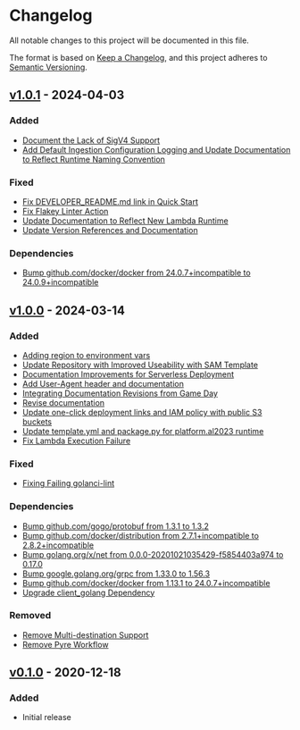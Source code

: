 # Changelog
All notable changes to this project will be documented in this file.

The format is based on [Keep a Changelog](https://keepachangelog.com/en/1.0.0/),
and this project adheres to [Semantic Versioning](https://semver.org/spec/v2.0.0.html).

## [v1.0.1](https://github.com/awslabs/amazon-timestream-connector-prometheus/releases/tag/1.0.1) - 2024-04-03
### Added
- [Document the Lack of SigV4 Support](https://github.com/awslabs/amazon-timestream-connector-prometheus/pull/47)
- [Add Default Ingestion Configuration Logging and Update Documentation to Reflect Runtime Naming Convention](https://github.com/awslabs/amazon-timestream-connector-prometheus/pull/49)

### Fixed
- [Fix DEVELOPER_README.md link in Quick Start](https://github.com/awslabs/amazon-timestream-connector-prometheus/pull/45)
- [Fix Flakey Linter Action](https://github.com/awslabs/amazon-timestream-connector-prometheus/pull/48)
- [Update Documentation to Reflect New Lambda Runtime](https://github.com/awslabs/amazon-timestream-connector-prometheus/pull/50)
- [Update Version References and Documentation](https://github.com/awslabs/amazon-timestream-connector-prometheus/pull/51)

### Dependencies
- [Bump github.com/docker/docker from 24.0.7+incompatible to 24.0.9+incompatible](https://github.com/awslabs/amazon-timestream-connector-prometheus/pull/46)


## [v1.0.0](https://github.com/awslabs/amazon-timestream-connector-prometheus/releases/tag/1.0.0) - 2024-03-14
### Added
- [Adding region to environment vars](https://github.com/awslabs/amazon-timestream-connector-prometheus/pull/16)
- [Update Repository with Improved Useability with SAM Template](https://github.com/awslabs/amazon-timestream-connector-prometheus/pull/27)
- [Documentation Improvements for Serverless Deployment](https://github.com/awslabs/amazon-timestream-connector-prometheus/pull/31)
- [Add User-Agent header and documentation](https://github.com/awslabs/amazon-timestream-connector-prometheus/pull/34)
- [Integrating Documentation Revisions from Game Day](https://github.com/awslabs/amazon-timestream-connector-prometheus/pull/36)
- [Revise documentation](https://github.com/awslabs/amazon-timestream-connector-prometheus/pull/37)
- [Update one-click deployment links and IAM policy with public S3 buckets](https://github.com/awslabs/amazon-timestream-connector-prometheus/pull/39)
- [Update template.yml and package.py for platform.al2023 runtime](https://github.com/awslabs/amazon-timestream-connector-prometheus/pull/42)
- [Fix Lambda Execution Failure](https://github.com/awslabs/amazon-timestream-connector-prometheus/pull/43)

### Fixed
- [Fixing Failing golanci-lint](https://github.com/awslabs/amazon-timestream-connector-prometheus/pull/24)

### Dependencies
- [Bump github.com/gogo/protobuf from 1.3.1 to 1.3.2](https://github.com/awslabs/amazon-timestream-connector-prometheus/pull/17)
- [Bump github.com/docker/distribution from 2.7.1+incompatible to 2.8.2+incompatible](https://github.com/awslabs/amazon-timestream-connector-prometheus/pull/26)
- [Bump golang.org/x/net from 0.0.0-20201021035429-f5854403a974 to 0.17.0](https://github.com/awslabs/amazon-timestream-connector-prometheus/pull/28)
- [Bump google.golang.org/grpc from 1.33.0 to 1.56.3](https://github.com/awslabs/amazon-timestream-connector-prometheus/pull/29)
- [Bump github.com/docker/docker from 1.13.1 to 24.0.7+incompatible](https://github.com/awslabs/amazon-timestream-connector-prometheus/pull/30)
- [Upgrade client_golang Dependency](https://github.com/awslabs/amazon-timestream-connector-prometheus/pull/32)

### Removed
- [Remove Multi-destination Support](https://github.com/awslabs/amazon-timestream-connector-prometheus/pull/35)
- [Remove Pyre Workflow](https://github.com/awslabs/amazon-timestream-connector-prometheus/pull/38)

## [v0.1.0](https://github.com/awslabs/amazon-timestream-connector-prometheus/releases/tag/0.1.0) - 2020-12-18
### Added
- Initial release
